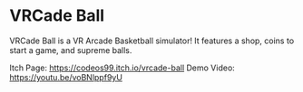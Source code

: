 # VRCade Ball

VRCade Ball is a VR Arcade Basketball simulator! It features a shop, coins to start a game, and supreme balls.

Itch Page: https://codeos99.itch.io/vrcade-ball
Demo Video: https://youtu.be/voBNlppf9yU
